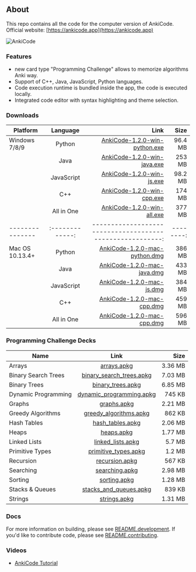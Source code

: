 ## About
This repo contains all the code for the computer version of AnkiCode.
Official website: [https://ankicode.app](https://ankicode.app)

![AnkiCode](https://github.com/daveight/ankicode/raw/master/images/anki-editor.png "AnkiCode")

### Features
- new card type "Programming Challenge" allows to memorize algorithms Anki way.
- Support of C++, Java, JavaScript, Python languages.
- Code execution runtime is bundled inside the app, the code is executed locally.
- Integrated code editor with syntax highlighting and theme selection.

### Downloads

| Platform        | Language      | Link                                                     | Size    |
| --------------- |:-------------:| --------------------------------------------------------:|--------:|
| Windows 7/8/9   | Python        | [AnkiCode-1.2.0-win-python.exe](https://cutt.ly/5WrDute) | 96.4 MB |
|                 | Java          | [AnkiCode-1.2.0-win-java.exe](https://cutt.ly/8WrDfCd)   | 253 MB  |
|                 | JavaScript    | [AnkiCode-1.2.0-win-js.exe](https://cutt.ly/EWrDcw9)     | 98.2 MB |
|                 | C++           | [AnkiCode-1.2.0-win-cpp.exe](https://cutt.ly/1WrDQJt)    | 174 MB  |
|                 | All in One    | [AnkiCode-1.2.0-win-all.exe](https://cutt.ly/jWrDPH1)    | 377 MB  |
| --------------- |:-------------:| --------------------------------------------------------:|--------:|
| Mac OS 10.13.4+ | Python        | [AnkiCode-1.2.0-mac-python.dmg](https://cutt.ly/eWrD2cP) | 386 MB  |
|                 | Java          | [AnkiCode-1.2.0-mac-java.dmg](https://cutt.ly/wWrD8Tr)   | 433 MB  |
|                 | JavaScript    | [AnkiCode-1.2.0-mac-js.dmg](https://cutt.ly/tWrD68Q)     | 384 MB  |
|                 | C++           | [AnkiCode-1.2.0-mac-cpp.dmg](https://cutt.ly/eWrFuxw)    | 459 MB  |
|                 | All in One    | [AnkiCode-1.2.0-mac-cpp.dmg](https://cutt.ly/5WrFfHL)    | 596 MB  |

### Programming Challenge Decks

| Name                | Link                                                  | Size    |
| ------------------- |:-----------------------------------------------------:|--------:|
| Arrays              | [arrays.apkg](https://cutt.ly/aWrGrZG)                | 3.36 MB |
| Binary Search Trees | [binary_search_trees.apkg](https://cutt.ly/GWrGxIr)   | 7.03 MB |
| Binary Trees        | [binary_trees.apkg](https://cutt.ly/GWrGRRw)          | 6.85 MB |
| Dynamic Programming | [dynamic_programming.apkg](https://cutt.ly/0WrGAR3)   | 745 KB  |
| Graphs              | [graphs.apkg](https://cutt.ly/qWrGJ3B)                | 2.21 MB |
| Greedy Algorithms   | [greedy_algorithms.apkg](https://cutt.ly/WWrGVcn)     | 862 KB  |
| Hash Tables         | [hash_tables.apkg](https://cutt.ly/mWrG2rA)           | 2.06 MB |
| Heaps               | [heaps.apkg](https://cutt.ly/TWrG4K9)                 | 1.77 MB |
| Linked Lists        | [linked_lists.apkg](https://cutt.ly/hWrHraa)          | 5.7 MB  |
| Primitive Types     | [primitive_types.apkg](https://cutt.ly/6WrHpqY)       | 1.2 MB  |
| Recursion           | [recursion.apkg](https://cutt.ly/LWrHfYL)             | 567 KB  |
| Searching           | [searching.apkg](https://cutt.ly/oWrHxB0)             | 2.98 MB |
| Sorting             | [sorting.apkg](https://cutt.ly/bWrHmvN)               | 1.28 MB |
| Stacks & Queues     | [stacks_and_queues.apkg](https://cutt.ly/xWrHTi9)     | 839 KB  |
| Strings             | [strings.apkg](https://cutt.ly/bWrHPKt)               | 1.31 MB |

### Docs
For more information on building, please see [README.development](README.development).
If you'd like to contribute code, please see [README.contributing](README.contributing).

### Videos
- [AnkiCode Tutorial](https://www.youtube.com/watch?v=dB23wJ1b6Ik)
